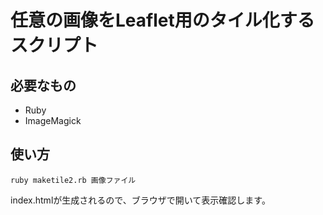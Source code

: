 # 任意の画像をLeaflet用のタイル化するスクリプト


## 必要なもの

- Ruby
- ImageMagick


## 使い方

```
ruby maketile2.rb 画像ファイル
```

index.htmlが生成されるので、ブラウザで開いて表示確認します。
